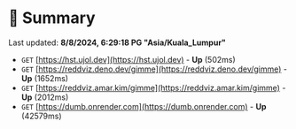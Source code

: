 # 📖 Summary
Last updated: **8/8/2024, 6:29:18 PG "Asia/Kuala_Lumpur"**

- `GET` [https://hst.ujol.dev](https://hst.ujol.dev) - **Up** (502ms)
- `GET` [https://reddviz.deno.dev/gimme](https://reddviz.deno.dev/gimme) - **Up** (1652ms)
- `GET` [https://reddviz.amar.kim/gimme](https://reddviz.amar.kim/gimme) - **Up** (2012ms)
- `GET` [https://dumb.onrender.com](https://dumb.onrender.com) - **Up** (42579ms)

